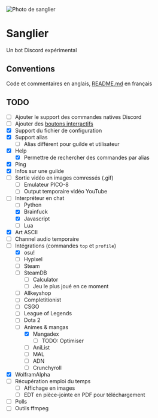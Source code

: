 ![Photo de sanglier](https://upload.wikimedia.org/wikipedia/commons/thumb/a/a4/Eberswalde_Zoo_12-2017_img2.jpg/1024px-Eberswalde_Zoo_12-2017_img2.jpg)

# Sanglier

Un bot Discord expérimental

## Conventions

Code et commentaires en anglais, [README.md](.) en français

## TODO

- [ ] Ajouter le support des commandes natives Discord
- [ ] Ajouter des [boutons interractifs](https://www.npmjs.com/package/discord-buttons)
- [X] Support du fichier de configuration
- [X] Support alias
  - [ ] Alias différent pour guilde et utilisateur
- [X] Help
  - [X] Permettre de rechercher des commandes par alias
- [X] Ping
- [X] Infos sur une guilde
- [ ] Sortie vidéo en images comressés (.gif)
  - [ ] Emulateur PICO-8
  - [ ] Output temporaire vidéo YouTube
- [ ] Interpréteur en chat
  - [ ] Python
  - [X] Brainfuck
  - [X] Javascript
  - [ ] Lua
- [X] Art ASCII
- [ ] Channel audio temporaire
- [ ] Intégrations (commandes ```top``` et ```profile```)
  - [X] osu!
  - [ ] Hypixel
  - [ ] Steam
  - [ ] SteamDB
    - [ ] Calculator
    - [ ] Jeu le plus joué en ce moment
  - [ ] Allkeyshop
  - [ ] Completitionist
  - [ ] CSGO
  - [ ] League of Legends
  - [ ] Dota 2
  - [ ] Animes & mangas
    - [X] Mangadex
      - [ ] TODO: Optimiser
    - [ ] AniList
    - [ ] MAL
    - [ ] ADN
    - [ ] Crunchyroll
- [X] WolframAlpha
- [ ] Récupération emploi du temps
  - [ ] Affichage en images
  - [ ] EDT en pièce-jointe en PDF pour téléchargement
- [ ] Polls
- [ ] Outils ffmpeg
